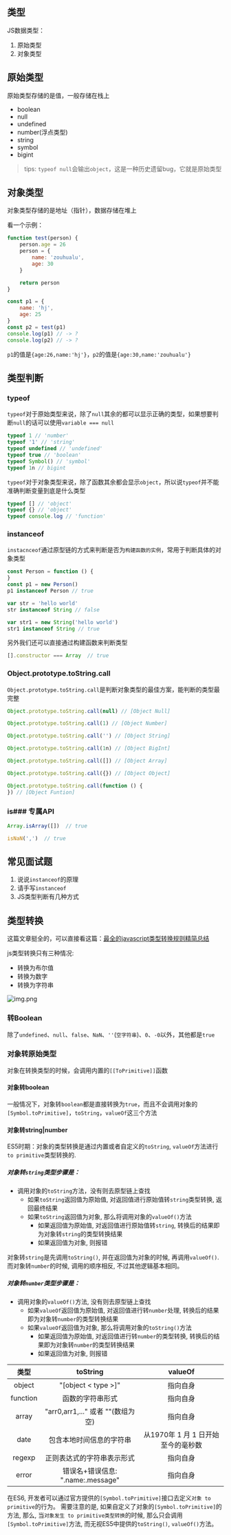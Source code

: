 ## 类型

JS数据类型：

1. 原始类型
2. 对象类型

## 原始类型

原始类型存储的是值，一般存储在栈上

- boolean
- null
- undefined
- number(浮点类型)
- string
- symbol
- bigint

> tips: `typeof null`会输出`object`，这是一种历史遗留bug，它就是原始类型

## 对象类型

对象类型存储的是地址（指针），数据存储在堆上

看一个示例：

```js
function test(person) {
    person.age = 26
    person = {
        name: 'zouhualu',
        age: 30
    }

    return person
}

const p1 = {
    name: 'hj',
    age: 25
}
const p2 = test(p1)
console.log(p1) // -> ?
console.log(p2) // -> ?
```

`p1`的值是`{age:26,name:'hj'}`，`p2`的值是`{age:30,name:'zouhualu'}`

## 类型判断

### typeof

`typeof`对于原始类型来说，除了`null`其余的都可以显示正确的类型，如果想要判断`null`的话可以使用`variable === null`

```js
typeof 1 // 'number'
typeof '1' // 'string'
typeof undefined // 'undefined'
typeof true // 'boolean'
typeof Symbol() // 'symbol'
typeof 1n // bigint
```

`typeof`对于对象类型来说，除了函数其余都会显示`object`，所以说`typeof`并不能准确判断变量到底是什么类型

```js
typeof [] // 'object'
typeof {} // 'object'
typeof console.log // 'function'
```

### instanceof

`instacnceof`通过原型链的方式来判断是否为`构建函数的实例`，常用于判断具体的对象类型

```js
const Person = function () {
}
const p1 = new Person()
p1 instanceof Person // true

var str = 'hello world'
str instanceof String // false

var str1 = new String('hello world')
str1 instanceof String // true
```

另外我们还可以直接通过构建函数来判断类型

```js
[].constructor === Array  // true
```

### Object.prototype.toString.call

`Object.prototype.toString.call`是判断对象类型的最佳方案，能判断的类型最完整

```js
Object.prototype.toString.call(null) // [Object Null]

Object.prototype.toString.call(1) // [Object Number]

Object.prototype.toString.call('') // [Object String]

Object.prototype.toString.call(1n) // [Object BigInt]

Object.prototype.toString.call([]) // [Object Array]

Object.prototype.toString.call({}) // [Object Object]

Object.prototype.toString.call(function () {
}) // [Object Funtion]
```

### is### 专属API

```js
Array.isArray([])  // true

isNaN(',')  // true
```

## 常见面试题

1. 说说`instanceof`的原理
2. 请手写`instanceof`
3. JS类型判断有几种方式

## 类型转换

这篇文章挺全的，可以直接看这篇：[最全的javascript类型转换规则精简总结](https://juejin.cn/post/7047524999774601224)

js类型转换只有三种情况:

- 转换为布尔值
- 转换为数字
- 转换为字符串

![img.png](img.png)

### 转Boolean

除了`undefined`、`null`、`false`、`NaN`、`''`(`空字符串`)、`0`、`-0`以外，其他都是`true`

### 对象转原始类型

对象在转换类型的时候，会调用内置的`[[ToPrimitive]]`函数

#### 对象转boolean

一般情况下，对象转`boolean`都是直接转换为`true`，而且不会调用对象的`[Symbol.toPrimitive]`，`toString`，`valueOf`这三个方法

#### 对象转string|number

ES5时期：对象的类型转换是通过内置或者自定义的`toString`, `valueOf`方法进行`to primitive`类型转换的.

##### 对象转`string`类型步骤是：

- 调用对象的`toString`方法，没有则去原型链上查找
    - 如果`toString`返回值为原始值, 对返回值进行原始值转`string`类型转换, 返回最终结果
    - 如果`toString`返回值为对象, 那么将调用对象的`valueOf()`方法
        - 如果返回值为原始值, 对返回值进行原始值转`string`, 转换后的结果即为对象转`string`的类型转换结果
        - 如果返回值为对象, 则报错

对象转`string`是先调用`toString()`, 并在返回值为对象的时候, 再调用`valueOf()`. 而对象转`number`的时候, 调用的顺序相反,
不过其他逻辑基本相同。

##### 对象转`number`类型步骤是：

- 调用对象的`valueOf()`方法, 没有则去原型链上查找
    - 如果`valueOf`返回值为原始值, 对返回值进行转`number`处理, 转换后的结果即为对象转`number`的类型转换结果
    - 如果`valueOf`返回值为对象, 那么将调用对象的`toString()`方法
        - 如果返回值为原始值, 对返回值进行转`number`的类型转换, 转换后的结果即为对象转`number`的类型转换结果
        - 如果返回值为对象, 则报错

|    类型    |               toString                |        valueOf         |
|:--------:|:-------------------------------------:|:----------------------:|
|  object  |          "[object < type >]"          |          指向自身          |
| function |               函数的字符串形式                |          指向自身          |
|  array   |      "arr0,arr1,..." 或者 ""(数组为空)      |          指向自身          |
|   date   |             包含本地时间信息的字符串              | 从1970年 1 月 1 日开始至今的毫秒数 |
|  regexp  |             正则表达式的字符串表示形式             |          指向自身          |
|  error   | 错误名+错误信息: "<err>.name:<err>.message"	 |          指向自身          |

在ES6, 开发者可以通过官方提供的`[Symbol.toPrimitive]`接口去定义`对象 to primitive`的行为。
需要注意的是, 如果自定义了对象的`[Symbol.toPrimitive]`的方法, 那么, 当`对象发生 to primitive类型转换`的时候, 那么只会调用`[Symbol.toPrimitive]`方法, 
而无视ES5中提供的`toString()`, `valueOf()`方法。
